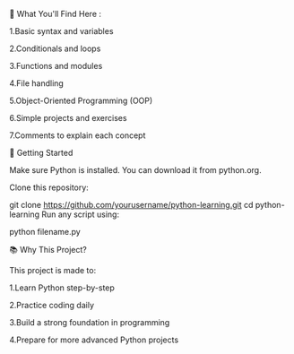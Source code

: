 🧠 What You'll Find Here :

1.Basic syntax and variables

2.Conditionals and loops

3.Functions and modules

4.File handling

5.Object-Oriented Programming (OOP)

6.Simple projects and exercises

7.Comments to explain each concept

🚀 Getting Started 

Make sure Python is installed. You can download it from python.org.

Clone this repository:


git clone https://github.com/yourusername/python-learning.git
cd python-learning
Run any script using:


python filename.py


📚 Why This Project?

This project is made to:

1.Learn Python step-by-step

2.Practice coding daily

3.Build a strong foundation in programming

4.Prepare for more advanced Python projects

